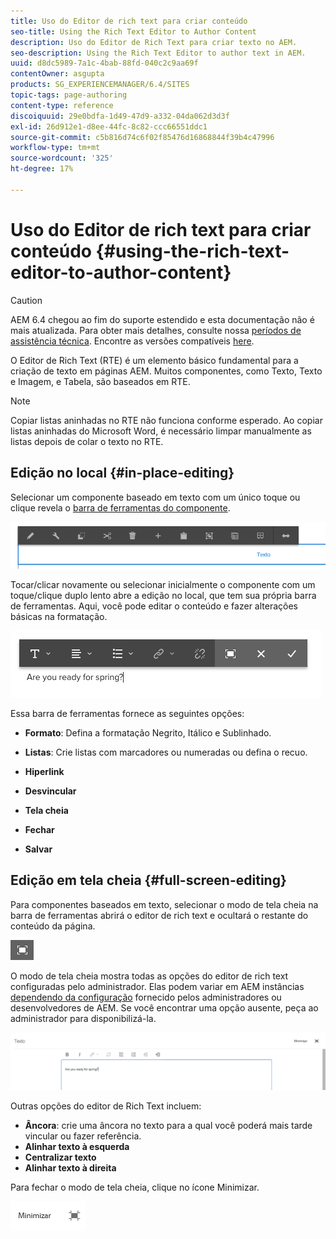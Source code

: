 ```yaml
---
title: Uso do Editor de rich text para criar conteúdo
seo-title: Using the Rich Text Editor to Author Content
description: Uso do Editor de Rich Text para criar texto no AEM.
seo-description: Using the Rich Text Editor to author text in AEM.
uuid: d8dc5989-7a1c-4bab-88fd-040c2c9aa69f
contentOwner: asgupta
products: SG_EXPERIENCEMANAGER/6.4/SITES
topic-tags: page-authoring
content-type: reference
discoiquuid: 29e0bdfa-1d49-47d9-a332-04da062d3d3f
exl-id: 26d912e1-d8ee-44fc-8c82-ccc66551ddc1
source-git-commit: c5b816d74c6f02f85476d16868844f39b4c47996
workflow-type: tm+mt
source-wordcount: '325'
ht-degree: 17%

---
```


# Uso do Editor de rich text para criar conteúdo {#using-the-rich-text-editor-to-author-content}

>[!CAUTION]
>
>AEM 6.4 chegou ao fim do suporte estendido e esta documentação não é mais atualizada. Para obter mais detalhes, consulte nossa [períodos de assistência técnica](https://helpx.adobe.com/br/support/programs/eol-matrix.html). Encontre as versões compatíveis [here](https://experienceleague.adobe.com/docs/).

O Editor de Rich Text (RTE) é um elemento básico fundamental para a criação de texto em páginas AEM. Muitos componentes, como Texto, Texto e Imagem, e Tabela, são baseados em RTE.

>[!NOTE]
>
>Copiar listas aninhadas no RTE não funciona conforme esperado. Ao copiar listas aninhadas do Microsoft Word, é necessário limpar manualmente as listas depois de colar o texto no RTE.

## Edição no local {#in-place-editing}

Selecionar um componente baseado em texto com um único toque ou clique revela o [barra de ferramentas do componente](../sites-authoring/editing-content.md#edit-configure-copy-cut-delete-paste).

![screen_shot_2018-03-21at163054](assets/screen_shot_2018-03-21at163054.png)

Tocar/clicar novamente ou selecionar inicialmente o componente com um toque/clique duplo lento abre a edição no local, que tem sua própria barra de ferramentas. Aqui, você pode editar o conteúdo e fazer alterações básicas na formatação.

![screen_shot_2018-03-21at163214](assets/screen_shot_2018-03-21at163214.png)

Essa barra de ferramentas fornece as seguintes opções:

* **Formato**: Defina a formatação Negrito, Itálico e Sublinhado.

* **Listas**: Crie listas com marcadores ou numeradas ou defina o recuo.

* **Hiperlink**

* **Desvincular**

* **Tela cheia**

* **Fechar**

* **Salvar**

## Edição em tela cheia {#full-screen-editing}

Para componentes baseados em texto, selecionar o modo de tela cheia na barra de ferramentas abrirá o editor de rich text e ocultará o restante do conteúdo da página.

![](do-not-localize/screen_shot_2018-03-21at163236.png)

O modo de tela cheia mostra todas as opções do editor de rich text configuradas pelo administrador. Elas podem variar em AEM instâncias [dependendo da configuração](../sites-administering/rich-text-editor.md) fornecido pelos administradores ou desenvolvedores de AEM. Se você encontrar uma opção ausente, peça ao administrador para disponibilizá-la.

![screen_shot_2018-03-21at163248](assets/screen_shot_2018-03-21at163248.png)

Outras opções do editor de Rich Text incluem:

* **Âncora**: crie uma âncora no texto para a qual você poderá mais tarde vincular ou fazer referência.
* **Alinhar texto à esquerda**
* **Centralizar texto**
* **Alinhar texto à direita**

Para fechar o modo de tela cheia, clique no ícone Minimizar.

![screen_shot_2018-03-21at163323](assets/screen_shot_2018-03-21at163323.png)
